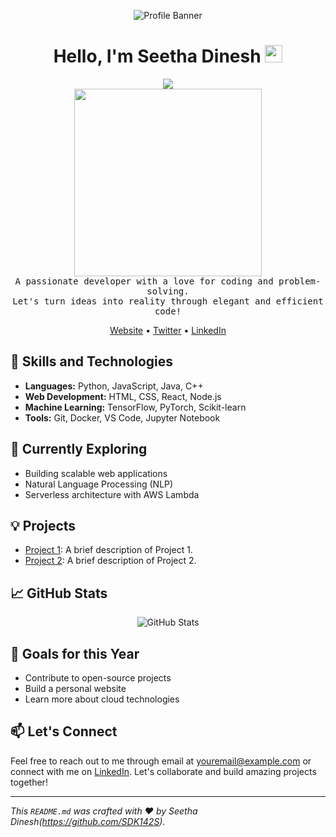 
<!-- Replace 'yourusername' with your actual GitHub username -->
<p align="center">
  <img src="https://github.com/yourusername/yourusername/blob/main/banner.gif" alt="Profile Banner">
</p>

<h1 align="center">Hello, I'm Seetha Dinesh <img src="https://media.giphy.com/media/hvRJCLFzcasrR4ia7z/giphy.gif" width="28">
</h1>
<p align="center">
    <a href="https://github.com/H4K3R13/readme-typing-svg"><img src="https://readme-typing-svg.herokuapp.com/?lines=;Self-taught%20;Always%20learning%20new%20things&font=%20Code&center=true&width=440&height=45&color=228B22&font=Georgia&vCenter=true&size=25"></a>
<br/>
  
  <samp>
    <img src="https://github.com/yourusername/yourusername/blob/main/programming.gif" width="300px" align="center"><br>
    A passionate developer with a love for coding and problem-solving.<br>
    Let's turn ideas into reality through elegant and efficient code!
  </samp>
</p>

<p align="center">
  <a href="https://www.yourwebsite.com">Website</a> •
  <a href="https://twitter.com/yourtwitter">Twitter</a> •
  <a href="https://linkedin.com/in/its-me-sees">LinkedIn</a>
</p>

## 🚀 Skills and Technologies

- **Languages:** Python, JavaScript, Java, C++
- **Web Development:** HTML, CSS, React, Node.js
- **Machine Learning:** TensorFlow, PyTorch, Scikit-learn
- **Tools:** Git, Docker, VS Code, Jupyter Notebook

## 🌱 Currently Exploring

- Building scalable web applications
- Natural Language Processing (NLP)
- Serverless architecture with AWS Lambda

## 💡 Projects

- [Project 1](https://github.com/yourusername/project1): A brief description of Project 1.
- [Project 2](https://github.com/yourusername/project2): A brief description of Project 2.

## 📈 GitHub Stats

<p align="center">
  <img src="https://github-readme-stats.vercel.app/api?username=yourusername&show_icons=true&count_private=true&theme=algolia" alt="GitHub Stats">
</p>

## 🎯 Goals for this Year

- Contribute to open-source projects
- Build a personal website
- Learn more about cloud technologies

## 📫 Let's Connect

Feel free to reach out to me through email at youremail@example.com or connect with me on [LinkedIn](https://linkedin.com/in/its-me-sees). Let's collaborate and build amazing projects together!

---

_This `README.md` was crafted with ❤️ by Seetha Dinesh(https://github.com/SDK142S)._ <!-- Replace 'yourusername' with your actual GitHub username -->


